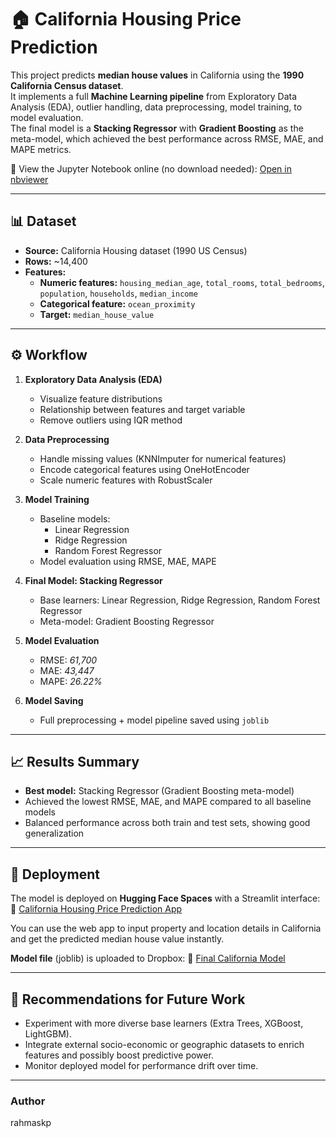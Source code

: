 # 🏠 California Housing Price Prediction

This project predicts **median house values** in California using the **1990 California Census dataset**.  
It implements a full **Machine Learning pipeline** from Exploratory Data Analysis (EDA), outlier handling, data preprocessing, model training, to model evaluation.  
The final model is a **Stacking Regressor** with **Gradient Boosting** as the meta-model, which achieved the best performance across RMSE, MAE, and MAPE metrics.



📄 View the Jupyter Notebook online (no download needed):
[Open in nbviewer](https://nbviewer.org/github/rahmaskp/California-Housing-Price-StackingRegression-Model/blob/main/California%20Housing%20Price_Regression%20Model.ipynb)

---

## 📊 Dataset

- **Source:** California Housing dataset (1990 US Census)
- **Rows:** ~14,400
- **Features:**  
  - **Numeric features:** `housing_median_age`, `total_rooms`, `total_bedrooms`, `population`, `households`, `median_income`  
  - **Categorical feature:** `ocean_proximity`  
  - **Target:** `median_house_value`  

---

## ⚙️ Workflow

1. **Exploratory Data Analysis (EDA)**
   - Visualize feature distributions
   - Relationship between features and target variable
   - Remove outliers using IQR method

2. **Data Preprocessing**
   - Handle missing values (KNNImputer for numerical features)
   - Encode categorical features using OneHotEncoder
   - Scale numeric features with RobustScaler

3. **Model Training**
   - Baseline models:
     - Linear Regression
     - Ridge Regression
     - Random Forest Regressor
   - Model evaluation using RMSE, MAE, MAPE

4. **Final Model: Stacking Regressor**
   - Base learners: Linear Regression, Ridge Regression, Random Forest Regressor
   - Meta-model: Gradient Boosting Regressor

5. **Model Evaluation**
   - RMSE: *61,700*
   - MAE: *43,447*
   - MAPE: *26.22%*

6. **Model Saving**
   - Full preprocessing + model pipeline saved using `joblib`

---

## 📈 Results Summary

- **Best model:** Stacking Regressor (Gradient Boosting meta-model)
- Achieved the lowest RMSE, MAE, and MAPE compared to all baseline models
- Balanced performance across both train and test sets, showing good generalization

---

## 🚀 Deployment

The model is deployed on **Hugging Face Spaces** with a Streamlit interface:  
🔗 [California Housing Price Prediction App](https://huggingface.co/spaces/rahmaskp/california-housing-price)

You can use the web app to input property and location details in California and get the predicted median house value instantly.

**Model file** (joblib) is uploaded to Dropbox:
🔗 [Final California Model](https://www.dropbox.com/scl/fi/sz1dt5nzulbuivlve08f6/final_california_model.joblib?rlkey=du4t3qregyszxc6bqxs0j6hsk&e=1&st=h84xj55n&dl=0)

---

## 📌 Recommendations for Future Work

- Experiment with more diverse base learners (Extra Trees, XGBoost, LightGBM).
- Integrate external socio-economic or geographic datasets to enrich features and possibly boost predictive power. 
- Monitor deployed model for performance drift over time.

---

### Author

rahmaskp
